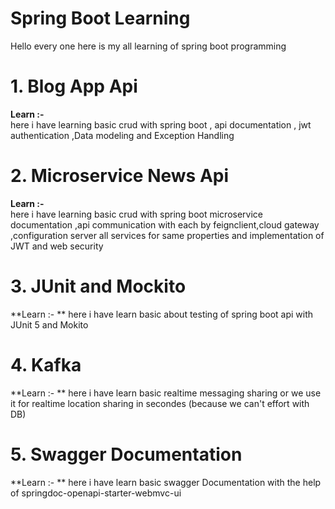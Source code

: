 
# Spring Boot Learning

Hello every one here is my all learning of spring boot programming


# 1. Blog App Api

  **Learn :-**  
            here i have learning basic crud with spring boot , api documentation , jwt authentication ,Data modeling and Exception Handling


# 2. Microservice News Api

**Learn :-**  
           here i have learning basic crud with spring boot microservice documentation ,api communication with each by feignclient,cloud gateway ,configuration server all services for same properties and implementation of JWT and web security


# 3. JUnit and Mockito

**Learn :- **
           here i have learn basic  about testing of spring boot api with JUnit 5 and Mokito 

# 4. Kafka 

**Learn :- **
           here i have learn basic realtime messaging sharing or we use it for realtime location sharing in secondes (because we can't effort with DB)
              
# 5. Swagger Documentation

**Learn :- **
           here i have learn basic swagger Documentation with the help of springdoc-openapi-starter-webmvc-ui  


  
